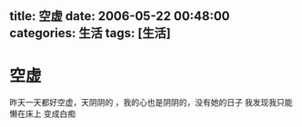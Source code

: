 title: 空虚
date: 2006-05-22 00:48:00
categories:  生活
tags: [生活]
---

# 空虚
昨天一天都好空虚，天阴阴的 ，我的心也是阴阴的，没有她的日子 我发现我只能懒在床上 变成白痴